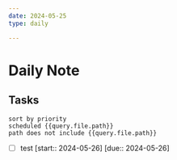 ```yaml
---
date: 2024-05-25
type: daily

---
```

# Daily Note

## Tasks
```tasks
sort by priority
scheduled {{query.file.path}}
path does not include {{query.file.path}}
```
- [ ] test  [start:: 2024-05-26]  [due:: 2024-05-26]

